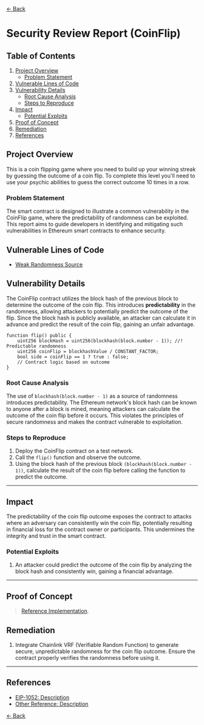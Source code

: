 [<- Back](../../README.md)

# Security Review Report (CoinFlip)

## Table of Contents
1. [Project Overview](#project-overview)
   - [Problem Statement](#problem-statement)
2. [Vulnerable Lines of Code](#vulnerable-lines-of-code)
3. [Vulnerability Details](#vulnerability-details)
   - [Root Cause Analysis](#root-cause-analysis)
   - [Steps to Reproduce](#steps-to-reproduce)
4. [Impact](#impact)
   - [Potential Exploits](#potential-exploits)
5. [Proof of Concept](#proof-of-concept)
6. [Remediation](#remediation)
7. [References](#references)


## Project Overview
This is a coin flipping game where you need to build up your winning streak by guessing the outcome of a coin flip. To complete this level you'll need to use your psychic abilities to guess the correct outcome 10 times in a row.

### Problem Statement
The smart contract is designed to illustrate a common vulnerability in the CoinFlip game, where the predictability of randomness can be exploited. This report aims to guide developers in identifying and mitigating such vulnerabilities in Ethereum smart contracts to enhance security.

## Vulnerable Lines of Code

- [Weak Randomness Source](./src/CoinFlip.sol#L14-21)

## Vulnerability Details

The CoinFlip contract utilizes the block hash of the previous block to determine the outcome of the coin flip. This introduces **predictability** in the randomness, allowing attackers to potentially predict the outcome of the flip. Since the block hash is publicly available, an attacker can calculate it in advance and predict the result of the coin flip, gaining an unfair advantage.

```solidity
function flip() public {
    uint256 blockHash = uint256(blockhash(block.number - 1)); //! Predictable randomness
    uint256 coinFlip = blockhashValue / CONSTANT_FACTOR;
    bool side = coinFlip == 1 ? true : false;
    // Contract logic based on outcome
}
```

### Root Cause Analysis

The use of `blockhash(block.number - 1)` as a source of randomness introduces predictability. The Ethereum network's block hash can be known to anyone after a block is mined, meaning attackers can calculate the outcome of the coin flip before it occurs. This violates the principles of secure randomness and makes the contract vulnerable to exploitation.

### Steps to Reproduce

1. Deploy the CoinFlip contract on a test network.
2. Call the `flip()` function and observe the outcome.
3. Using the block hash of the previous block `(blockhash(block.number - 1))`, calculate the result of the coin flip before calling the function to predict the outcome.
---

## Impact

The predictability of the coin flip outcome exposes the contract to attacks where an adversary can consistently win the coin flip, potentially resulting in financial loss for the contract owner or participants. This undermines the integrity and trust in the smart contract.

### Potential Exploits

1. An attacker could predict the outcome of the coin flip by analyzing the block hash and consistently win, gaining a financial advantage.
---

## Proof of Concept
> [Reference Implementation](./test/CoinFlipExploit.t.sol#L8).


## Remediation

1. Integrate Chainlink VRF (Verifiable Random Function) to generate secure, unpredictable randomness for the coin flip outcome. Ensure the contract properly verifies the randomness before using it.
---

## References

- [EIP-1052: Description](https://eips.ethereum.org/EIPS/eip-1052)
- [Other Reference: Description](<INSERT_LINK>)

[<- Back](../../README.md)
